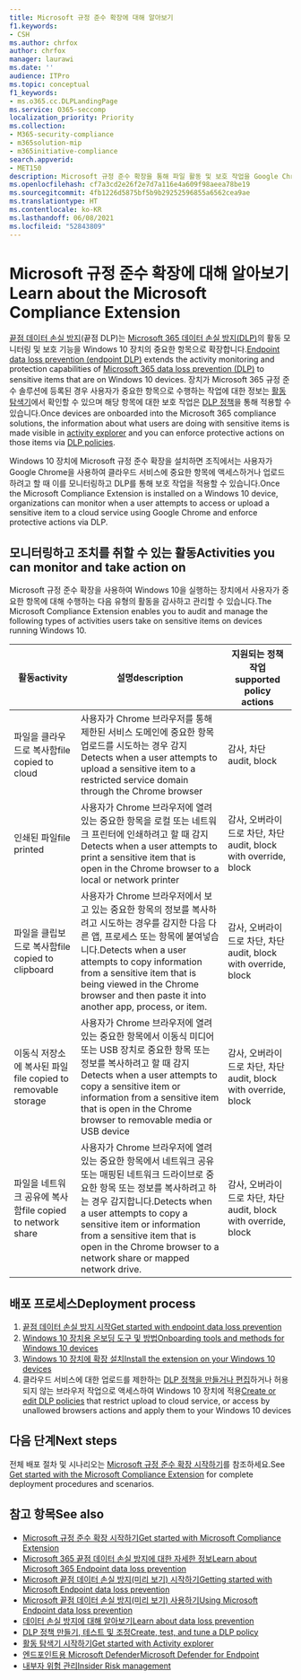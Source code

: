 ```yaml
---
title: Microsoft 규정 준수 확장에 대해 알아보기
f1.keywords:
- CSH
ms.author: chrfox
author: chrfox
manager: laurawi
ms.date: ''
audience: ITPro
ms.topic: conceptual
f1_keywords:
- ms.o365.cc.DLPLandingPage
ms.service: O365-seccomp
localization_priority: Priority
ms.collection:
- M365-security-compliance
- m365solution-mip
- m365initiative-compliance
search.appverid:
- MET150
description: Microsoft 규정 준수 확장을 통해 파일 활동 및 보호 작업을 Google Chrome 브라우저로 확장
ms.openlocfilehash: cf7a3cd2e26f2e7d7a116e4a609f98aeea78be19
ms.sourcegitcommit: 4fb1226d5875bf5b9b29252596855a6562cea9ae
ms.translationtype: HT
ms.contentlocale: ko-KR
ms.lasthandoff: 06/08/2021
ms.locfileid: "52843809"
---
```

# <a name="learn-about-the-microsoft-compliance-extension"></a><span data-ttu-id="b3301-103">Microsoft 규정 준수 확장에 대해 알아보기</span><span class="sxs-lookup"><span data-stu-id="b3301-103">Learn about the Microsoft Compliance Extension</span></span>

<span data-ttu-id="b3301-104">[끝점 데이터 손실 방지](endpoint-dlp-learn-about.md)(끝점 DLP)는 [Microsoft 365 데이터 손실 방지(DLP)](dlp-learn-about-dlp.md)의 활동 모니터링 및 보호 기능을 Windows 10 장치의 중요한 항목으로 확장합니다.</span><span class="sxs-lookup"><span data-stu-id="b3301-104">[Endpoint data loss prevention (endpoint DLP)](endpoint-dlp-learn-about.md) extends the activity monitoring and protection capabilities of [Microsoft 365 data loss prevention (DLP)](dlp-learn-about-dlp.md) to sensitive items that are on Windows 10 devices.</span></span> <span data-ttu-id="b3301-105">장치가 Microsoft 365 규정 준수 솔루션에 등록된 경우 사용자가 중요한 항목으로 수행하는 작업에 대한 정보는 [활동 탐색기](data-classification-activity-explorer.md)에서 확인할 수 있으며 해당 항목에 대한 보호 작업은 [DLP 정책](create-test-tune-dlp-policy.md)을 통해 적용할 수 있습니다.</span><span class="sxs-lookup"><span data-stu-id="b3301-105">Once devices are onboarded into the Microsoft 365 compliance solutions, the information about what users are doing with sensitive items is made visible in [activity explorer](data-classification-activity-explorer.md) and you can enforce protective actions on those items via [DLP policies](create-test-tune-dlp-policy.md).</span></span>

<span data-ttu-id="b3301-106">Windows 10 장치에 Microsoft 규정 준수 확장을 설치하면 조직에서는 사용자가 Google Chrome을 사용하여 클라우드 서비스에 중요한 항목에 액세스하거나 업로드하려고 할 때 이를 모니터링하고 DLP를 통해 보호 작업을 적용할 수 있습니다.</span><span class="sxs-lookup"><span data-stu-id="b3301-106">Once the Microsoft Compliance Extension is installed on a Windows 10 device, organizations can monitor when a user attempts to access or upload a sensitive item to a cloud service using Google Chrome and enforce protective actions via DLP.</span></span>  

## <a name="activities-you-can-monitor-and-take-action-on"></a><span data-ttu-id="b3301-107">모니터링하고 조치를 취할 수 있는 활동</span><span class="sxs-lookup"><span data-stu-id="b3301-107">Activities you can monitor and take action on</span></span>

<span data-ttu-id="b3301-108">Microsoft 규정 준수 확장을 사용하여 Windows 10을 실행하는 장치에서 사용자가 중요한 항목에 대해 수행하는 다음 유형의 활동을 감사하고 관리할 수 있습니다.</span><span class="sxs-lookup"><span data-stu-id="b3301-108">The Microsoft Compliance Extension enables you to audit and manage the following types of activities users take on sensitive items on devices running Windows 10.</span></span>

<span data-ttu-id="b3301-109">활동</span><span class="sxs-lookup"><span data-stu-id="b3301-109">activity</span></span> |<span data-ttu-id="b3301-110">설명</span><span class="sxs-lookup"><span data-stu-id="b3301-110">description</span></span>  | <span data-ttu-id="b3301-111">지원되는 정책 작업</span><span class="sxs-lookup"><span data-stu-id="b3301-111">supported policy actions</span></span>|
|---------|---------|---------|
|<span data-ttu-id="b3301-112">파일을 클라우드로 복사함</span><span class="sxs-lookup"><span data-stu-id="b3301-112">file copied to cloud</span></span>  | <span data-ttu-id="b3301-113">사용자가 Chrome 브라우저를 통해 제한된 서비스 도메인에 중요한 항목 업로드를 시도하는 경우 감지</span><span class="sxs-lookup"><span data-stu-id="b3301-113">Detects when a user attempts to upload a sensitive item to a restricted service domain through the Chrome browser</span></span> |<span data-ttu-id="b3301-114">감사, 차단</span><span class="sxs-lookup"><span data-stu-id="b3301-114">audit, block</span></span>|
|<span data-ttu-id="b3301-115">인쇄된 파일</span><span class="sxs-lookup"><span data-stu-id="b3301-115">file printed</span></span>  |<span data-ttu-id="b3301-116">사용자가 Chrome 브라우저에 열려 있는 중요한 항목을 로컬 또는 네트워크 프린터에 인쇄하려고 할 때 감지</span><span class="sxs-lookup"><span data-stu-id="b3301-116">Detects when a user attempts to print a sensitive item that is open in the Chrome browser to a local or network printer</span></span> |<span data-ttu-id="b3301-117">감사, 오버라이드로 차단, 차단</span><span class="sxs-lookup"><span data-stu-id="b3301-117">audit, block with override, block</span></span>|
|<span data-ttu-id="b3301-118">파일을 클립보드로 복사함</span><span class="sxs-lookup"><span data-stu-id="b3301-118">file copied to clipboard</span></span> |<span data-ttu-id="b3301-119">사용자가 Chrome 브라우저에서 보고 있는 중요한 항목의 정보를 복사하려고 시도하는 경우를 감지한 다음 다른 앱, 프로세스 또는 항목에 붙여넣습니다.</span><span class="sxs-lookup"><span data-stu-id="b3301-119">Detects when a user attempts to copy information from a sensitive item that is being viewed in the Chrome browser and then paste it into another app, process, or item.</span></span> |<span data-ttu-id="b3301-120">감사, 오버라이드로 차단, 차단</span><span class="sxs-lookup"><span data-stu-id="b3301-120">audit, block with override, block</span></span>|
|<span data-ttu-id="b3301-121">이동식 저장소에 복사된 파일</span><span class="sxs-lookup"><span data-stu-id="b3301-121">file copied to removable storage</span></span>    | <span data-ttu-id="b3301-122">사용자가 Chrome 브라우저에 열려 있는 중요한 항목에서 이동식 미디어 또는 USB 장치로 중요한 항목 또는 정보를 복사하려고 할 때 감지</span><span class="sxs-lookup"><span data-stu-id="b3301-122">Detects when a user attempts to copy a sensitive item or information from a sensitive item that is open in the Chrome browser to removable media or USB device</span></span> |<span data-ttu-id="b3301-123">감사, 오버라이드로 차단, 차단</span><span class="sxs-lookup"><span data-stu-id="b3301-123">audit, block with override, block</span></span>|
|<span data-ttu-id="b3301-124">파일을 네트워크 공유에 복사함</span><span class="sxs-lookup"><span data-stu-id="b3301-124">file copied to network share</span></span>  |<span data-ttu-id="b3301-125">사용자가 Chrome 브라우저에 열려 있는 중요한 항목에서 네트워크 공유 또는 매핑된 네트워크 드라이브로 중요한 항목 또는 정보를 복사하려고 하는 경우 감지합니다.</span><span class="sxs-lookup"><span data-stu-id="b3301-125">Detects when a user attempts to copy a sensitive item or information from a sensitive item that is open in the Chrome browser  to a network share or mapped network drive.</span></span>|<span data-ttu-id="b3301-126">감사, 오버라이드로 차단, 차단</span><span class="sxs-lookup"><span data-stu-id="b3301-126">audit, block with override, block</span></span> |

## <a name="deployment-process"></a><span data-ttu-id="b3301-127">배포 프로세스</span><span class="sxs-lookup"><span data-stu-id="b3301-127">Deployment process</span></span>
1. [<span data-ttu-id="b3301-128">끝점 데이터 손실 방지 시작</span><span class="sxs-lookup"><span data-stu-id="b3301-128">Get started with endpoint data loss prevention</span></span>](endpoint-dlp-getting-started.md)
2. [<span data-ttu-id="b3301-129">Windows 10 장치용 온보딩 도구 및 방법</span><span class="sxs-lookup"><span data-stu-id="b3301-129">Onboarding tools and methods for Windows 10 devices</span></span>](dlp-configure-endpoints.md)
3. [<span data-ttu-id="b3301-130">Windows 10 장치에 확장 설치</span><span class="sxs-lookup"><span data-stu-id="b3301-130">Install the extension on your Windows 10 devices</span></span>](dlp-chrome-get-started.md)
4. <span data-ttu-id="b3301-131">클라우드 서비스에 대한 업로드를 제한하는 [DLP 정책을 만들거나 편집](create-test-tune-dlp-policy.md)하거나 허용되지 않는 브라우저 작업으로 액세스하여 Windows 10 장치에 적용</span><span class="sxs-lookup"><span data-stu-id="b3301-131">[Create or edit DLP policies](create-test-tune-dlp-policy.md) that restrict upload to cloud service, or access by unallowed browsers actions and apply them to your Windows 10 devices</span></span>

## <a name="next-steps"></a><span data-ttu-id="b3301-132">다음 단계</span><span class="sxs-lookup"><span data-stu-id="b3301-132">Next steps</span></span>

<span data-ttu-id="b3301-133">전체 배포 절차 및 시나리오는 [Microsoft 규정 준수 확장 시작하기](dlp-chrome-get-started.md)를 참조하세요.</span><span class="sxs-lookup"><span data-stu-id="b3301-133">See [Get started with the Microsoft Compliance Extension](dlp-chrome-get-started.md) for complete deployment procedures and scenarios.</span></span>

## <a name="see-also"></a><span data-ttu-id="b3301-134">참고 항목</span><span class="sxs-lookup"><span data-stu-id="b3301-134">See also</span></span>

- [<span data-ttu-id="b3301-135">Microsoft 규정 준수 확장 시작하기</span><span class="sxs-lookup"><span data-stu-id="b3301-135">Get started with Microsoft Compliance Extension</span></span>](dlp-chrome-get-started.md)
- [<span data-ttu-id="b3301-136">Microsoft 365 끝점 데이터 손실 방지에 대한 자세한 정보</span><span class="sxs-lookup"><span data-stu-id="b3301-136">Learn about Microsoft 365 Endpoint data loss prevention</span></span>](endpoint-dlp-learn-about.md)
- [<span data-ttu-id="b3301-137">Microsoft 끝점 데이터 손실 방지(미리 보기) 시작하기</span><span class="sxs-lookup"><span data-stu-id="b3301-137">Getting started with Microsoft Endpoint data loss prevention</span></span>](endpoint-dlp-getting-started.md)
- [<span data-ttu-id="b3301-138">Microsoft 끝점 데이터 손실 방지(미리 보기) 사용하기</span><span class="sxs-lookup"><span data-stu-id="b3301-138">Using Microsoft Endpoint data loss prevention</span></span>](endpoint-dlp-using.md)
- [<span data-ttu-id="b3301-139">데이터 손실 방지에 대해 알아보기</span><span class="sxs-lookup"><span data-stu-id="b3301-139">Learn about data loss prevention</span></span>](dlp-learn-about-dlp.md)
- [<span data-ttu-id="b3301-140">DLP 정책 만들기, 테스트 및 조정</span><span class="sxs-lookup"><span data-stu-id="b3301-140">Create, test, and tune a DLP policy</span></span>](create-test-tune-dlp-policy.md)
- [<span data-ttu-id="b3301-141">활동 탐색기 시작하기</span><span class="sxs-lookup"><span data-stu-id="b3301-141">Get started with Activity explorer</span></span>](data-classification-activity-explorer.md)
- [<span data-ttu-id="b3301-142">엔드포인트용 Microsoft Defender</span><span class="sxs-lookup"><span data-stu-id="b3301-142">Microsoft Defender for Endpoint</span></span>](/windows/security/threat-protection/)
- [<span data-ttu-id="b3301-143">내부자 위험 관리</span><span class="sxs-lookup"><span data-stu-id="b3301-143">Insider Risk management</span></span>](insider-risk-management.md)
